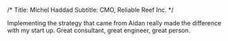 /*
Title: Michel Haddad
Subtitle: CMO, Reliable Reef Inc.
*/

Implementing the strategy that came from Aidan really made the difference with my start up. Great consultant, great engineer, great person.